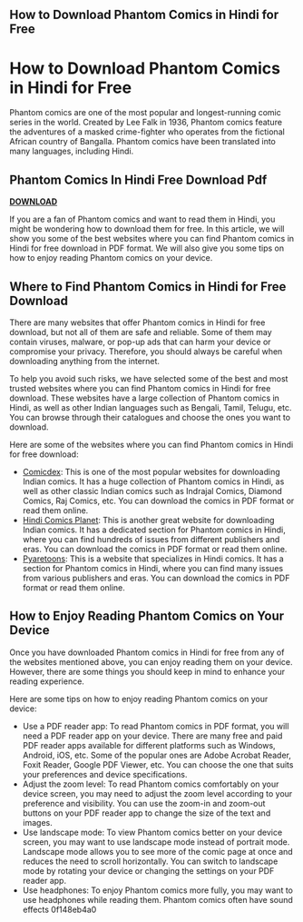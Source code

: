 ## How to Download Phantom Comics in Hindi for Free

  
# How to Download Phantom Comics in Hindi for Free
 
Phantom comics are one of the most popular and longest-running comic series in the world. Created by Lee Falk in 1936, Phantom comics feature the adventures of a masked crime-fighter who operates from the fictional African country of Bangalla. Phantom comics have been translated into many languages, including Hindi.
 
## Phantom Comics In Hindi Free Download Pdf


[**DOWNLOAD**](https://www.google.com/url?q=https%3A%2F%2Fshurll.com%2F2tK8az&sa=D&sntz=1&usg=AOvVaw0oDua8WYe14ic_4XeunXBG)

 
If you are a fan of Phantom comics and want to read them in Hindi, you might be wondering how to download them for free. In this article, we will show you some of the best websites where you can find Phantom comics in Hindi for free download in PDF format. We will also give you some tips on how to enjoy reading Phantom comics on your device.
 
## Where to Find Phantom Comics in Hindi for Free Download
 
There are many websites that offer Phantom comics in Hindi for free download, but not all of them are safe and reliable. Some of them may contain viruses, malware, or pop-up ads that can harm your device or compromise your privacy. Therefore, you should always be careful when downloading anything from the internet.
 
To help you avoid such risks, we have selected some of the best and most trusted websites where you can find Phantom comics in Hindi for free download. These websites have a large collection of Phantom comics in Hindi, as well as other Indian languages such as Bengali, Tamil, Telugu, etc. You can browse through their catalogues and choose the ones you want to download.
 
Here are some of the websites where you can find Phantom comics in Hindi for free download:
 
- [Comicdex](https://www.comicdex.com/): This is one of the most popular websites for downloading Indian comics. It has a huge collection of Phantom comics in Hindi, as well as other classic Indian comics such as Indrajal Comics, Diamond Comics, Raj Comics, etc. You can download the comics in PDF format or read them online.
- [Hindi Comics Planet](https://www.hindicomicsplanet.com/): This is another great website for downloading Indian comics. It has a dedicated section for Phantom comics in Hindi, where you can find hundreds of issues from different publishers and eras. You can download the comics in PDF format or read them online.
- [Pyaretoons](https://www.pyaretoons.com/): This is a website that specializes in Hindi comics. It has a section for Phantom comics in Hindi, where you can find many issues from various publishers and eras. You can download the comics in PDF format or read them online.

## How to Enjoy Reading Phantom Comics on Your Device
 
Once you have downloaded Phantom comics in Hindi for free from any of the websites mentioned above, you can enjoy reading them on your device. However, there are some things you should keep in mind to enhance your reading experience.
 
Here are some tips on how to enjoy reading Phantom comics on your device:

- Use a PDF reader app: To read Phantom comics in PDF format, you will need a PDF reader app on your device. There are many free and paid PDF reader apps available for different platforms such as Windows, Android, iOS, etc. Some of the popular ones are Adobe Acrobat Reader, Foxit Reader, Google PDF Viewer, etc. You can choose the one that suits your preferences and device specifications.
- Adjust the zoom level: To read Phantom comics comfortably on your device screen, you may need to adjust the zoom level according to your preference and visibility. You can use the zoom-in and zoom-out buttons on your PDF reader app to change the size of the text and images.
- Use landscape mode: To view Phantom comics better on your device screen, you may want to use landscape mode instead of portrait mode. Landscape mode allows you to see more of the comic page at once and reduces the need to scroll horizontally. You can switch to landscape mode by rotating your device or changing the settings on your PDF reader app.
- Use headphones: To enjoy Phantom comics more fully, you may want to use headphones while reading them. Phantom comics often have sound effects 0f148eb4a0
